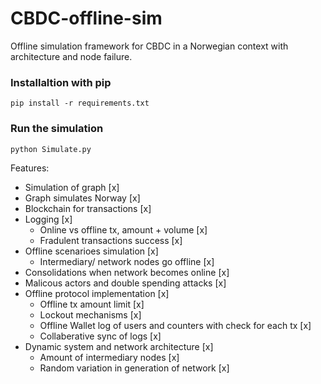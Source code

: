 # CBDC-offline-sim

Offline simulation framework for CBDC in a Norwegian context with architecture and node failure.

### Installaltion with pip
`pip install -r requirements.txt`

### Run the simulation
`python Simulate.py`


Features:
* Simulation of graph [x]
* Graph simulates Norway [x]
* Blockchain for transactions [x]
* Logging [x]
    * Online vs offline tx, amount + volume [x]
    * Fradulent transactions success [x]
* Offline scenarioes simulation [x]
    * Intermediary/ network nodes go offline [x]
* Consolidations when network becomes online [x]
* Malicous actors and double spending attacks [x]
* Offline protocol implementation [x]
    * Offline tx amount limit [x]
    * Lockout mechanisms [x]
    * Offline Wallet log of users and counters with check for each tx [x]
    * Collaberative sync of logs [x]
* Dynamic system and network architecture [x]
    * Amount of intermediary nodes [x]
    * Random variation in generation of network [x]
